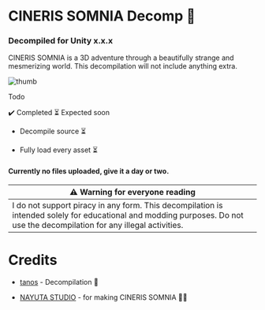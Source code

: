 # CINERIS SOMNIA Decomp 🚧

### Decompiled for Unity x.x.x

CINERIS SOMNIA is a 3D adventure through a beautifully strange and mesmerizing world. This decompilation will not include anything extra.

![thumb](https://media.rawg.io/media/resize/1920/-/screenshots/5c6/5c69eee8f21814a1229b41cda2c8df6d.jpg)

Todo

✔️ Completed ⏳ Expected soon

- Decompile source ⏳

- Fully load every asset ⏳

#### Currently no files uploaded, give it a day or two.

<table role="table">
<thead>
<tr>
<th><g-emoji class="g-emoji" alias="warning">⚠️</g-emoji>  Warning for everyone reading</th>
</tr>
</thead>
<tbody>
<tr>
<td>I do not support piracy in any form. This decompilation is intended solely for educational and modding purposes. Do not use the decompilation for any illegal activities.</td>
</tr>
</tbody>
</table>

# Credits

- [tanos](https://github.com/tanosshi) - Decompilation 🚧

- [NAYUTA STUDIO](https://nayutastudio.com/) - for making CINERIS SOMNIA 🧑‍🔬
